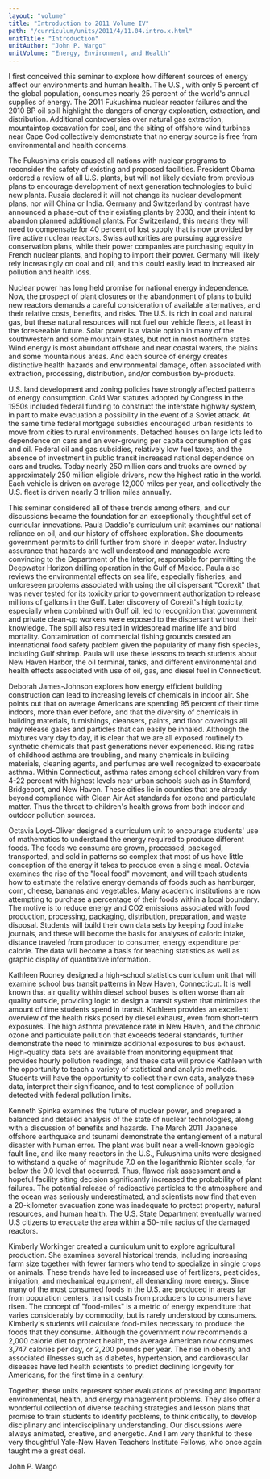 ```yaml
---
layout: "volume"
title: "Introduction to 2011 Volume IV"
path: "/curriculum/units/2011/4/11.04.intro.x.html"
unitTitle: "Introduction"
unitAuthor: "John P. Wargo"
unitVolume: "Energy, Environment, and Health"
---
```

<body>
<p>
I first conceived this seminar to explore how different sources of energy affect our environments and human health. The U.S., with only 5 percent of the global population, consumes nearly 25 percent of the world's annual supplies of energy. The 2011 Fukushima nuclear reactor failures and the 2010 BP oil spill highlight the dangers of energy exploration, extraction, and distribution. Additional controversies over natural gas extraction, mountaintop excavation for coal, and the siting of offshore wind turbines near Cape Cod collectively demonstrate that no energy source is free from environmental and health concerns.
</p>
<p>
The Fukushima crisis caused all nations with nuclear programs to reconsider the safety of existing and proposed facilities. President Obama ordered a review of all U.S. plants, but will not likely deviate from previous plans to encourage development of next generation technologies to build new plants. Russia declared it will not change its nuclear development plans, nor will China or India. Germany and Switzerland by contrast have announced a phase-out of their existing plants by 2030, and their intent to abandon planned additional plants. For Switzerland, this means they will need to compensate for 40 percent of lost supply that is now provided by five active nuclear reactors. Swiss authorities are pursuing aggressive conservation plans, while their power companies are purchasing equity in French nuclear plants, and hoping to import their power. Germany will likely rely increasingly on coal and oil, and this could easily lead to increased air pollution and health loss.
</p>
<p>
Nuclear power has long held promise for national energy independence. Now, the prospect of plant closures or the abandonment of plans to build new reactors demands a careful consideration of available alternatives, and their relative costs, benefits, and risks. The U.S. is rich in coal and natural gas, but these natural resources will not fuel our vehicle fleets, at least in the foreseeable future. Solar power is a viable option in many of the southwestern and some mountain states, but not in most northern states. Wind energy is most abundant offshore and near coastal waters, the plains and some mountainous areas. And each source of energy creates distinctive health hazards and environmental damage, often associated with extraction, processing, distribution, and/or combustion by-products.
</p>
<p>
U.S. land development and zoning policies have strongly affected patterns of energy consumption. Cold War statutes adopted by Congress in the 1950s included federal funding to construct the interstate highway system, in part to make evacuation a possibility in the event of a Soviet attack. At the same time federal mortgage subsidies encouraged urban residents to move from cities to rural environments. Detached houses on large lots led to dependence on cars and an ever-growing per capita consumption of gas and oil. Federal oil and gas subsidies, relatively low fuel taxes, and the absence of investment in public transit increased national dependence on cars and trucks. Today nearly 250 million cars and trucks are owned by approximately 250 million eligible drivers, now the highest ratio in the world. Each vehicle is driven on average 12,000 miles per year, and collectively the U.S. fleet is driven nearly 3 trillion miles annually.
</p>
<p>
This seminar considered all of these trends among others, and our discussions became the foundation for an exceptionally thoughtful set of curricular innovations. Paula Daddio's curriculum unit examines our national reliance on oil, and our history of offshore exploration. She documents government permits to drill further from shore in deeper water. Industry assurance that hazards are well understood and manageable were convincing to the Department of the Interior, responsible for permitting the Deepwater Horizon drilling operation in the Gulf of Mexico. Paula also reviews the environmental effects on sea life, especially fisheries, and unforeseen problems associated with using the oil dispersant "Corexit" that was never tested for its toxicity prior to government authorization to release millions of gallons in the Gulf. Later discovery of Corexit's high toxicity, especially when combined with Gulf oil, led to recognition that government and private clean-up workers were exposed to the dispersant without their knowledge. The spill also resulted in widespread marine life and bird mortality. Contamination of commercial fishing grounds created an international food safety problem given the popularity of many fish species, including Gulf shrimp. Paula will use these lessons to teach students about New Haven Harbor, the oil terminal, tanks, and different environmental and health effects associated with use of oil, gas, and diesel fuel in Connecticut.
</p>
<p>
Deborah James-Johnson explores how energy efficient building construction can lead to increasing levels of chemicals in indoor air. She points out that on average Americans are spending 95 percent of their time indoors, more than ever before, and that the diversity of chemicals in building materials, furnishings, cleansers, paints, and floor coverings all may release gases and particles that can easily be inhaled. Although the mixtures vary day to day, it is clear that we are all exposed routinely to synthetic chemicals that past generations never experienced. Rising rates of childhood asthma are troubling, and many chemicals in building materials, cleaning agents, and perfumes are well recognized to exacerbate asthma. Within Connecticut, asthma rates among school children vary from 4-22 percent with highest levels near urban schools such as in Stamford, Bridgeport, and New Haven. These cities lie in counties that are already beyond compliance with Clean Air Act standards for ozone and particulate matter. Thus the threat to children's health grows from both indoor and outdoor pollution sources.
</p>
<p>
Octavia Loyd-Oliver designed a curriculum unit to encourage students' use of mathematics to understand the energy required to produce different foods. The foods we consume are grown, processed, packaged, transported, and sold in patterns so complex that most of us have little conception of the energy it takes to produce even a single meal. Octavia examines the rise of the "local food" movement, and will teach students how to estimate the relative energy demands of foods such as hamburger, corn, cheese, bananas and vegetables. Many academic institutions are now attempting to purchase a percentage of their foods within a local boundary. The motive is to reduce energy and CO2 emissions associated with food production, processing, packaging, distribution, preparation, and waste disposal. Students will build their own data sets by keeping food intake journals, and these will become the basis for analyses of caloric intake, distance traveled from producer to consumer, energy expenditure per calorie. The data will become a basis for teaching statistics as well as graphic display of quantitative information.
</p>
<p>
Kathleen Rooney designed a high-school statistics curriculum unit that will examine school bus transit patterns in New Haven, Connecticut. It is well known that air quality within diesel school buses is often worse than air quality outside, providing logic to design a transit system that minimizes the amount of time students spend in transit. Kathleen provides an excellent overview of the health risks posed by diesel exhaust, even from short-term exposures. The high asthma prevalence rate in New Haven, and the chronic ozone and particulate pollution that exceeds federal standards, further demonstrate the need to minimize additional exposures to bus exhaust. High-quality data sets are available from monitoring equipment that provides hourly pollution readings, and these data will provide Kathleen with the opportunity to teach a variety of statistical and analytic methods. Students will have the opportunity to collect their own data, analyze these data, interpret their significance, and to test compliance of pollution detected with federal pollution limits.
</p>
<p>
Kenneth Spinka examines the future of nuclear power, and prepared a balanced and detailed analysis of the state of nuclear technologies, along with a discussion of benefits and hazards. The March 2011 Japanese offshore earthquake and tsunami demonstrate the entanglement of a natural disaster with human error. The plant was built near a well-known geologic fault line, and like many reactors in the U.S., Fukushima units were designed to withstand a quake of magnitude 7.0 on the logarithmic Richter scale, far below the 9.0 level that occurred. Thus, flawed risk assessment and a hopeful facility siting decision significantly increased the probability of plant failures. The potential release of radioactive particles to the atmosphere and the ocean was seriously underestimated, and scientists now find that even a 20-kilometer evacuation zone was inadequate to protect property, natural resources, and human health. The U.S. State Department eventually warned U.S citizens to evacuate the area within a 50-mile radius of the damaged reactors.
</p>
<p>
Kimberly Workinger created a curriculum unit to explore agricultural production. She examines several historical trends, including increasing farm size together with fewer farmers who tend to specialize in single crops or animals. These trends have led to increased use of fertilizers, pesticides, irrigation, and mechanical equipment, all demanding more energy. Since many of the most consumed foods in the U.S. are produced in areas far from population centers, transit costs from producers to consumers have risen. The concept of "food-miles" is a metric of energy expenditure that varies considerably by commodity, but is rarely understood by consumers. Kimberly's students will calculate food-miles necessary to produce the foods that they consume. Although the government now recommends a 2,000 calorie diet to protect health, the average American now consumes 3,747 calories per day, or 2,200 pounds per year. The rise in obesity and associated illnesses such as diabetes, hypertension, and cardiovascular diseases have led health scientists to predict declining longevity for Americans, for the first time in a century.
</p>
<p>
Together, these units represent sober evaluations of pressing and important environmental, health, and energy management problems. They also offer a wonderful collection of diverse teaching strategies and lesson plans that promise to train students to identify problems, to think critically, to develop disciplinary and interdisciplinary understanding. Our discussions were always animated, creative, and energetic. And I am very thankful to these very thoughtful Yale-New Haven Teachers Institute Fellows, who once again taught me a great deal.
</p>
<p>
John P. Wargo
</p>
</body>